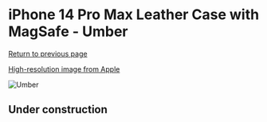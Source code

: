 # iPhone 14 Pro Max Leather Case with MagSafe - Umber

[Return to previous page](/iphone_14)

[High-resolution image from Apple](https://store.storeimages.cdn-apple.com/8756/as-images.apple.com/is/MPPQ3?wid=4500&hei=4500&fmt=png)

<div style="width: 500px"><img src="/everyphone/MPPQ3.png" alt="Umber"></div>

## Under construction
